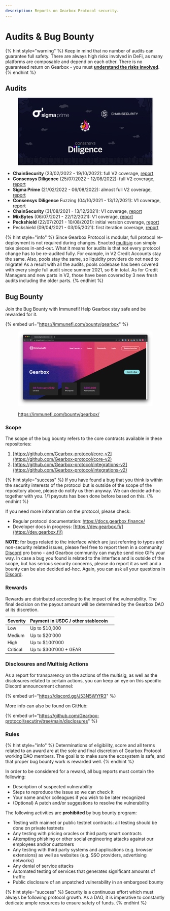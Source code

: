 ```yaml
---
description: Reports on Gearbox Protocol security.
---
```


# Audits & Bug Bounty

{% hint style="warning" %}
Keep in mind that no number of audits can guarantee full safety. There are always high risks involved in DeFi, as many platforms are composable and depend on each other. There is no guaranteed return on Gearbox - you must [**understand the risks involved**](risks-terms.md).
{% endhint %}

## Audits

<figure><img src="../.gitbook/assets/gearbox audits.jpeg" alt=""><figcaption></figcaption></figure>

* **ChainSecurity** (23/02/2022 - 19/10/2022): full V2 coverage, [report](https://github.com/Gearbox-protocol/security/blob/main/audits/2022%20Oct%20-%20ChainSecurity%20report.pdf)
* **Consensys Diligence** (25/07/2022 - 12/08/2022): full V2 coverage, [report](https://github.com/Gearbox-protocol/security/blob/main/audits/2022%20Sep%20-%20Consensys%20Diligence.pdf)
* **Sigma Prime** (21/02/2022 - 06/08/2022): almost full V2 coverage, [report](https://github.com/Gearbox-protocol/security/blob/main/audits/2022%20Aug%20-%20SigmaPrime\_Gearbox\_Smart\_Contract\_Security\_Assessment\_Report\_v2.pdf)
* **Consensys** **Diligence** Fuzzing (04/10/2021 - 13/12/2021): V1 coverage, [report](https://github.com/Gearbox-protocol/security/blob/main/audits/2021%20Dec%20-%20ConsensysDiligence%20\_Fuzzing\_report.pdf)
* **ChainSecurity** (31/08/2021 - 13/12/2021): V1 coverage, [report](https://github.com/Gearbox-protocol/security/blob/main/audits/2021%20Dec%20-%20ChainSecurity\_Gearbox\_audit.pdf)
* **MixBytes** (06/07/2021 - 22/12/2021): V1 coverage, [report](https://github.com/Gearbox-protocol/security/blob/main/audits/2021%20Dec%20-%20MixBytes\_security\_audit\_report.pdf)
* **Peckshield** (22/07/2021 - 10/08/2021): initial version coverage, [report](https://github.com/Gearbox-protocol/security/blob/main/audits/2021%20Sep%20-%20Peckshield-10.08.2021.pdf)
* Peckshield (09/04/2021 - 03/05/2021): first iteration coverage, [report](https://github.com/Gearbox-protocol/security/blob/main/audits/2021%20May%20-%20Peckshield-03.05.2021.pdf)

{% hint style="info" %}
Since Gearbox Protocol is modular, full protocol re-deployment is not required during changes. Enacted [multisig](../governance/setup/multisigs.md#technical-multisig-or-6-10) can simply take pieces in-and-out. What it means for audits is that not every protocol change has to be re-audited fully. For example, in V2 Credit Accounts stay the same. Also, pools stay the same, so liquidity providers do not need to migrate! As a result with all the audits, pools codebase has been covered with every single full audit since summer 2021, so 6 in total. As for Credit Managers and new parts in V2, those have been covered by 3 new fresh audits including the older parts.
{% endhint %}

## Bug Bounty

Join the Bug Bounty with Immunefi! Help Gearbox stay safe and be rewarded for it.

{% embed url="https://immunefi.com/bounty/gearbox" %}

<figure><img src="../.gitbook/assets/Screenshot 2022-10-28 at 14.59.10.png" alt=""><figcaption><p><a href="https://immunefi.com/bounty/gearbox/">https://immunefi.com/bounty/gearbox/</a></p></figcaption></figure>

### Scope&#x20;

The scope of the bug bounty refers to the core contracts available in these repositories:

1. [https://github.com/Gearbox-protocol/core-v2](https://github.com/Gearbox-protocol/core-v2)
2. [https://github.com/Gearbox-protocol/integrations-v2](https://github.com/Gearbox-protocol/integrations-v2)

{% hint style="success" %}
If you have found a bug that you think is within the security interests of the protocol but is outside of the scope of the repository above, please do notify us then anyway. We can decide ad-hoc together with you. 1/1 payouts has been done before based on this.
{% endhint %}

If you need more information on the protocol, please check:&#x20;

* Regular protocol documentation: [https://docs.gearbox.finance/ ](https://docs.gearbox.finance/)
* Developer docs in progress: [https://dev.gearbox.fi/](https://dev.gearbox.fi/)

**NOTE**: for bugs related to the interface which are just referring to typos and non-security related issues, please feel free to report them in a community [Discord](https://discord.gg/5YuHH9tvms) pro bono - and Gearbox community can maybe send nice GIFs your way. In case a bug you found is related to the interface and is outside of the scope, but has serious security concerns, please do report it as well and a bounty can be also decided ad-hoc. Again, you can ask all your questions in [Discord](https://discord.gg/JZgvmaenwn).

### Rewards&#x20;

Rewards are distributed according to the impact of the vulnerability. The final decision on the payout amount will be determined by the Gearbox DAO at its discretion.

<table><thead><tr><th>Severity</th><th>Payment in USDC / other stablecoin</th><th data-hidden></th></tr></thead><tbody><tr><td>Low</td><td>Up to $10,000</td><td></td></tr><tr><td>Medium</td><td>Up to $20’000</td><td></td></tr><tr><td>High</td><td>Up to $100’000</td><td></td></tr><tr><td>Critical</td><td>Up to $300’000 + GEAR</td><td></td></tr></tbody></table>

### Disclosures and Multisig Actions

As a report for transparency on the actions of the multisig, as well as the disclosures related to certain actions, you can keep an eye on this specific Discord announcement channel:&#x20;

{% embed url="https://discord.gg/J53N5WYfR3" %}

More info can also be found on GitHub:&#x20;

{% embed url="https://github.com/Gearbox-protocol/secutiry/tree/main/disclosures" %}

### Rules

{% hint style="info" %}
Determinations of eligibility, score and all terms related to an award are at the sole and final discretion of Gearbox Protocol working DAO members. The goal is to make sure the ecosystem is safe, and that proper bug bounty work is rewarded well.
{% endhint %}

In order to be considered for a reward, all bug reports must contain the following:&#x20;

* Description of suspected vulnerability&#x20;
* Steps to reproduce the issue so we can check it&#x20;
* Your name and/or colleagues if you wish to be later recognized&#x20;
* (Optional) A patch and/or suggestions to resolve the vulnerability

The following activities are **prohibited** by bug bounty program:&#x20;

* Testing with mainnet or public testnet contracts: all testing should be done on private testnets
* Any testing with pricing oracles or third party smart contracts&#x20;
* Attempting phishing or other social engineering attacks against our employees and/or customers&#x20;
* Any testing with third party systems and applications (e.g. browser extensions) as well as websites (e.g. SSO providers, advertising networks)&#x20;
* Any denial of service attacks&#x20;
* Automated testing of services that generates significant amounts of traffic&#x20;
* Public disclosure of an unpatched vulnerability in an embargoed bounty

{% hint style="success" %}
Security is a continuous effort which must always be following protocol growth. As a DAO, it is imperative to constantly dedicate ample resources to ensure safety of funds.
{% endhint %}
